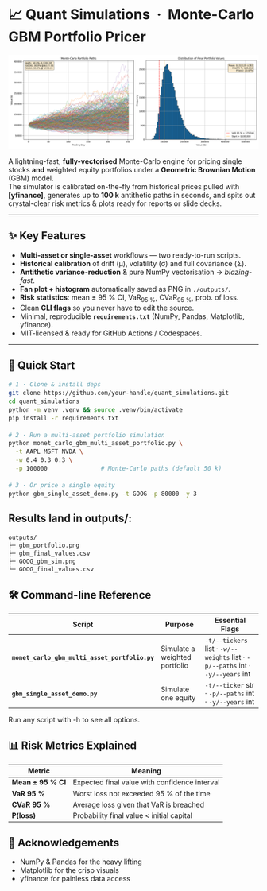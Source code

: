 # 📈 Quant Simulations &nbsp;·&nbsp; Monte-Carlo GBM Portfolio Pricer

<p align="center">
  <img src="outputs/gbm_portfolio.png" width="760" alt="Fan plot of simulated portfolio paths">
</p>

A lightning-fast, **fully-vectorised** Monte-Carlo engine for pricing single stocks **and** weighted equity portfolios under a **Geometric Brownian Motion** (GBM) model.  
The simulator is calibrated on-the-fly from historical prices pulled with **[yfinance]**, generates up to **100 k** antithetic paths in seconds, and spits out crystal-clear risk metrics & plots ready for reports or slide decks.

---

## ✨ Key Features
- **Multi-asset or single-asset** workflows — two ready-to-run scripts.
- **Historical calibration** of drift (μ), volatility (σ) and full covariance (Σ).
- **Antithetic variance-reduction** & pure NumPy vectorisation → *blazing-fast*.
- **Fan plot + histogram** automatically saved as PNG in `./outputs/`.
- **Risk statistics**: mean ± 95 % CI, VaR<sub>95 %</sub>, CVaR<sub>95 %</sub>, prob. of loss.
- Clean **CLI flags** so you never have to edit the source.
- Minimal, reproducible **`requirements.txt`** (NumPy, Pandas, Matplotlib, yfinance).
- MIT-licensed & ready for GitHub Actions / Codespaces.

---

## 🚀 Quick Start

```bash
# 1 · Clone & install deps
git clone https://github.com/your-handle/quant_simulations.git
cd quant_simulations
python -m venv .venv && source .venv/bin/activate
pip install -r requirements.txt

# 2 · Run a multi-asset portfolio simulation
python monet_carlo_gbm_multi_asset_portfolio.py \
  -t AAPL MSFT NVDA \
  -w 0.4 0.3 0.3 \
  -p 100000               # Monte-Carlo paths (default 50 k)

# 3 · Or price a single equity
python gbm_single_asset_demo.py -t GOOG -p 80000 -y 3
```
## Results land in outputs/:
```
outputs/
├─ gbm_portfolio.png
├─ gbm_final_values.csv
├─ GOOG_gbm_sim.png
└─ GOOG_final_values.csv
```

## 🛠️ Command-line Reference


| Script                                         | Purpose                       | Essential Flags                                                                       |
| ---------------------------------------------- | ----------------------------- | ------------------------------------------------------------------------------------- |
| **`monet_carlo_gbm_multi_asset_portfolio.py`** | Simulate a weighted portfolio | `-t/--tickers` list  ·  `-w/--weights` list  ·  `-p/--paths` int  ·  `-y/--years` int |
| **`gbm_single_asset_demo.py`**                 | Simulate one equity           | `-t/--ticker` str  ·  `-p/--paths` int  ·  `-y/--years` int                           |

Run any script with -h to see all options.

## 📊 Risk Metrics Explained
| Metric             | Meaning                                       |
| ------------------ | --------------------------------------------- |
| **Mean ± 95 % CI** | Expected final value with confidence interval |
| **VaR 95 %**       | Worst loss not exceeded 95 % of the time      |
| **CVaR 95 %**      | Average loss given that VaR is breached       |
| **P(loss)**        | Probability final value < initial capital     |


## 🙌 Acknowledgements
+ NumPy & Pandas for the heavy lifting
+ Matplotlib for the crisp visuals
+ yfinance for painless data access
